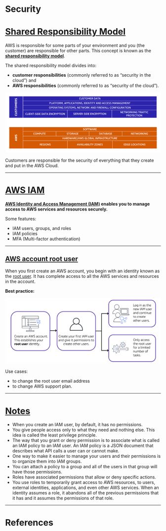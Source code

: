 # Security

# [Shared Responsibility Model](#shared-responsibility-model)

AWS is responsible for some parts of your environment and you (the customer) are responsible for other parts. This concept is known as the **[shared responsibility model](https://aws.amazon.com/compliance/shared-responsibility-model)**.

The shared responsibility model divides into:
-  **customer responsibilities** (commonly referred to as “security in the cloud”) and 
- **AWS responsibilities** (commonly referred to as “security of the cloud”).

![example](images/shared_resp_model.png "Shared Responsibility Model Overview")

Customers are responsible for the security of everything that they create and put in the AWS Cloud.

---

# [AWS IAM](#aws-iam)

**[AWS Identity and Access Management (IAM)](https://aws.amazon.com/iam/) enables you to manage access to AWS services and resources securely.**  

Some features:
- IAM users, groups, and roles
- IAM policies
- MFA (Multi-factor authentication)

---

## [AWS account root user](#aws-account-root-user)

When you first create an AWS account, you begin with an identity known as the [root user](https://docs.aws.amazon.com/IAM/latest/UserGuide/id_root-user.html). It has complete access to all the AWS services and resources in the account.

**Best practice:**

![example](images/root_user.png "Best practice root user")

Use cases:
- to change the root user email address
- to change AWS support plan.

---

# [Notes](#notes)

- When you create an IAM user, by default, it has no permissions.
- You give people access only to what they need and nothing else. This idea is called the least privilege principle. 
- The way that you grant or deny permission is to associate what is called an IAM policy to an IAM user. An IAM policy is a JSON document that describes what API calls a user can or cannot make. 
- One way to make it easier to manage your users and their permissions is to organize them into IAM groups.
- You can attach a policy to a group and all of the users in that group will have those permissions.
- Roles have associated permissions that allow or deny specific actions.
- You use roles to temporarily grant access to AWS resources, to users, external identities, applications, and even other AWS services. When an identity assumes a role, it abandons all of the previous permissions that it has and it assumes the permissions of that role.

---

# References
